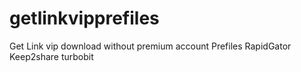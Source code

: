 # getlinkvipprefiles
Get Link vip download without premium account Prefiles RapidGator Keep2share turbobit
